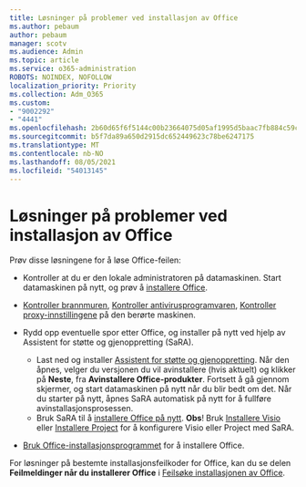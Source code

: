 ```yaml
---
title: Løsninger på problemer ved installasjon av Office
ms.author: pebaum
author: pebaum
manager: scotv
ms.audience: Admin
ms.topic: article
ms.service: o365-administration
ROBOTS: NOINDEX, NOFOLLOW
localization_priority: Priority
ms.collection: Adm_O365
ms.custom:
- "9002292"
- "4441"
ms.openlocfilehash: 2b60d65f6f5144c00b23664075d05af1995d5baac7fb884c59cbe82efca3d198
ms.sourcegitcommit: b5f7da89a650d2915dc652449623c78be6247175
ms.translationtype: MT
ms.contentlocale: nb-NO
ms.lasthandoff: 08/05/2021
ms.locfileid: "54013145"
---
```

# <a name="solutions-for-issues-when-installing-office"></a>Løsninger på problemer ved installasjon av Office

Prøv disse løsningene for å løse Office-feilen:

- Kontroller at du er den lokale administratoren på datamaskinen. Start datamaskinen på nytt, og prøv å [installere Office](https://portal.office.com/OLS/MySoftware.aspx).

- [Kontroller brannmuren](https://support.office.com/article/unlicensed-product-and-activation-errors-in-office-0d23d3c0-c19c-4b2f-9845-5344fedc4380#bkmk_checkfirewall), [Kontroller antivirusprogramvaren](https://support.office.com/article/unlicensed-product-and-activation-errors-in-office-0d23d3c0-c19c-4b2f-9845-5344fedc4380#bkmk_checkav), [Kontroller proxy-innstillingene](https://support.office.com/article/unlicensed-product-and-activation-errors-in-office-0d23d3c0-c19c-4b2f-9845-5344fedc4380#bkmk_checkproxy) på den berørte maskinen.

- Rydd opp eventuelle spor etter Office, og installer på nytt ved hjelp av Assistent for støtte og gjenoppretting (SaRA). 

    - Last ned og installer [Assistent for støtte og gjenoppretting](https://aka.ms/SARA-OfficeUninstall-Alchemy). Når den åpnes, velger du versjonen du vil avinstallere (hvis aktuelt) og klikker på **Neste**, fra **Avinstallere Office-produkter**. Fortsett å gå gjennom skjermer, og start datamaskinen på nytt når du blir bedt om det. Når du starter på nytt, åpnes SaRA automatisk på nytt for å fullføre avinstallasjonsprosessen.
    - Bruk SaRA til å [installere Office på nytt](https://aka.ms/sara-officeinstall). **Obs**! Bruk [Installere Visio](https://aka.ms/SaRA-VisioSetupScenario) eller [Installere Project](https://aka.ms/SaRA-ProjectSetupScenario) for å konfigurere Visio eller Project med SaRA.  

- [Bruk Office-installasjonsprogrammet](https://support.office.com/article/f0a85fe7-118f-41cb-a791-d59cef96ad1c?wt.mc_id=Alchemy_ClientDIA) for å installere Office.

For løsninger på bestemte installasjonsfeilkoder for Office, kan du se delen **Feilmeldinger når du installerer Office** i [Feilsøke installasjonen av Office](https://support.office.com/article/35ff2def-e0b2-4dac-9784-4cf212c1f6c2#BKMK_ErrorMessages).

